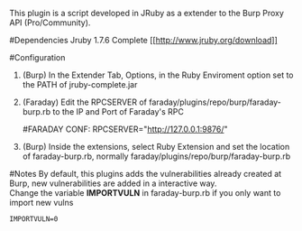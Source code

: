 This plugin is a script developed in JRuby as a extender to the Burp Proxy API (Pro/Community).

#Dependencies
Jruby 1.7.6 Complete [[http://www.jruby.org/download]]

#Configuration
1) (Burp) In the Extender Tab, Options, in the Ruby Enviroment option set to the PATH of jruby-complete.jar  
2) (Faraday) Edit the RPCSERVER of faraday/plugins/repo/burp/faraday-burp.rb to the IP and Port of Faraday's RPC  

    #FARADAY CONF:
    RPCSERVER="http://127.0.0.1:9876/"

3) (Burp) Inside the extensions, select Ruby Extension and set the location of faraday-burp.rb, normally faraday/plugins/repo/burp/faraday-burp.rb  

#Notes
By default, this plugins adds the vulnerabilities already created at Burp, new vulnerabilities are added in a interactive way.  
Change the variable **IMPORTVULN** in faraday-burp.rb if you only want to import new vulns  

    IMPORTVULN=0
